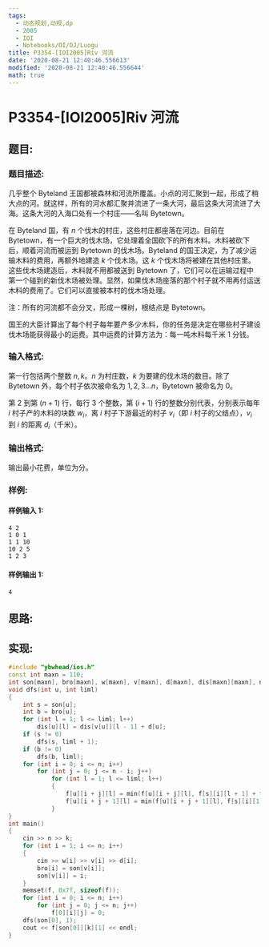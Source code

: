 ```yaml
---
tags:
  - 动态规划,动规,dp
  - 2005
  - IOI
  - Notebooks/OI/OJ/Luogu
title: P3354-[IOI2005]Riv 河流
date: '2020-08-21 12:40:46.556613'
modified: '2020-08-21 12:40:46.556644'
math: true
---
```


# P3354-[IOI2005]Riv 河流

## 题目:

### 题目描述:

几乎整个 Byteland 王国都被森林和河流所覆盖。小点的河汇聚到一起，形成了稍大点的河。就这样，所有的河水都汇聚并流进了一条大河，最后这条大河流进了大海。这条大河的入海口处有一个村庄——名叫 Bytetown。

在 Byteland 国，有 $n$ 个伐木的村庄，这些村庄都座落在河边。目前在 Bytetown，有一个巨大的伐木场，它处理着全国砍下的所有木料。木料被砍下后，顺着河流而被运到 Bytetown 的伐木场。Byteland 的国王决定，为了减少运输木料的费用，再额外地建造 $k$ 个伐木场。这 $k$ 个伐木场将被建在其他村庄里。这些伐木场建造后，木料就不用都被送到 Bytetown 了，它们可以在运输过程中第一个碰到的新伐木场被处理。显然，如果伐木场座落的那个村子就不用再付运送木料的费用了。它们可以直接被本村的伐木场处理。

注：所有的河流都不会分叉，形成一棵树，根结点是 Bytetown。

国王的大臣计算出了每个村子每年要产多少木料，你的任务是决定在哪些村子建设伐木场能获得最小的运费。其中运费的计算方法为：每一吨木料每千米 $1$ 分钱。

### 输入格式:

第一行包括两个整数 $n,k$。$n$ 为村庄数，$k$ 为要建的伐木场的数目。除了 Bytetown 外，每个村子依次被命名为 $1,2,3\ldots n$，Bytetown 被命名为 $0$。

第 $2$ 到第 $(n + 1)$ 行，每行 $3$ 个整数，第 $(i + 1)$ 行的整数分别代表，分别表示每年 $i$ 村子产的木料的块数 $w_i$，离 $i$ 村子下游最近的村子 $v_i$（即 $i$ 村子的父结点），$v_i$ 到 $i$ 的距离 $d_i$（千米）。

### 输出格式:

输出最小花费，单位为分。

### 样例:

#### 样例输入 1:

```
4 2
1 0 1
1 1 10
10 2 5
1 2 3
```

#### 样例输出 1:

```
4
```

## 思路:

## 实现:

```cpp
#include "ybwhead/ios.h"
const int maxn = 110;
int son[maxn], bro[maxn], w[maxn], v[maxn], d[maxn], dis[maxn][maxn], n, k, f[maxn][maxn][maxn];
void dfs(int u, int liml)
{
    int s = son[u];
    int b = bro[u];
    for (int l = 1; l <= liml; l++)
        dis[u][l] = dis[v[u]][l - 1] + d[u];
    if (s != 0)
        dfs(s, liml + 1);
    if (b != 0)
        dfs(b, liml);
    for (int i = 0; i <= n; i++)
        for (int j = 0; j <= n - i; j++)
            for (int l = 1; l <= liml; l++)
            {
                f[u][i + j][l] = min(f[u][i + j][l], f[s][i][l + 1] + f[b][j][l] + w[u] * dis[u][l]);
                f[u][i + j + 1][l] = min(f[u][i + j + 1][l], f[s][i][1] + f[b][j][l]);
            }
}
int main()
{
    cin >> n >> k;
    for (int i = 1; i <= n; i++)
    {
        cin >> w[i] >> v[i] >> d[i];
        bro[i] = son[v[i]];
        son[v[i]] = i;
    }
    memset(f, 0x7f, sizeof(f));
    for (int i = 0; i <= n; i++)
        for (int j = 0; j <= n; j++)
            f[0][i][j] = 0;
    dfs(son[0], 1);
    cout << f[son[0]][k][1] << endl;
}

```
